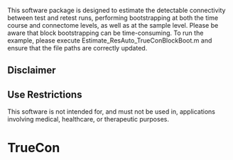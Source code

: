 This software package is designed to estimate the detectable connectivity between test and retest runs, performing bootstrapping at both the time course and connectome levels, as well as at the sample level. Please be aware that block bootstrapping can be time-consuming.
To run the example, please execute Estimate_ResAuto_TrueConBlockBoot.m and ensure that the file paths are correctly updated.
## Disclaimer
## Use Restrictions
This software is not intended for, and must not be used in, applications involving medical, healthcare, or therapeutic purposes.
# TrueCon
